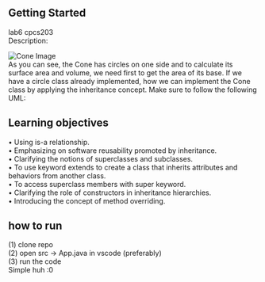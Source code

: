 ## Getting Started

lab6 cpcs203<br>
Description:<br>

![Cone Image](https://i.ibb.co/BytqLYp/Screenshot-20240510-152515.png)
<br>
As you can see, the Cone has circles on one side and to calculate its surface area and volume,
we need first to get the area of its base. If we have a circle class already implemented, how we
can implement the Cone class by applying the inheritance concept. Make sure to follow the
following UML:

## Learning objectives

• Using is-a relationship.<br>
• Emphasizing on software reusability promoted by inheritance.<br>
• Clarifying the notions of superclasses and subclasses.<br>
• To use keyword extends to create a class that inherits attributes and behaviors from another class.<br>
• To access superclass members with super keyword.<br>
• Clarifying the role of constructors in inheritance hierarchies.<br>
• Introducing the concept of method overriding.<br>

## how to run
(1) clone repo <br>
(2) open src -> App.java in vscode (preferably) <br>
(3) run the code <br>
Simple huh :0
